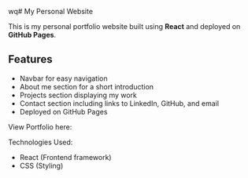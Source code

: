 wq# My Personal Website

This is my personal portfolio website built using **React** and deployed on **GitHub Pages**. 

## Features
- Navbar for easy navigation
- About me section for a short introduction
- Projects section displaying my work
- Contact section including links to LinkedIn, GitHub, and email
- Deployed on GitHub Pages

View Portfolio here: 

Technologies Used:
- React (Frontend framework)
- CSS (Styling)
